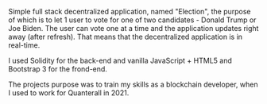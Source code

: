 Simple full stack decentralized application, named "Election", the purpose of which is to let 1 user to vote for one of two candidates - Donald Trump or Joe Biden. The user can vote one at a time and the application updates right away (after refresh). That means that the decentralized application is in real-time.

I used Solidity for the back-end and vanilla JavaScript + HTML5 and Bootstrap 3 for the frond-end.

The projects purpose was to train my skills as a blockchain developer, when I used to work for Quanterall in 2021.

